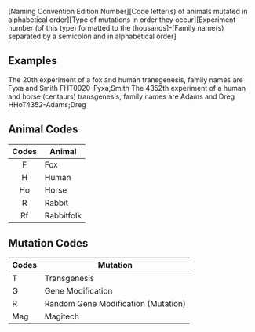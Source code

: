 \[Naming Convention Edition Number\]\[Code letter(s) of animals mutated in alphabetical order\]\[Type of mutations in order they occur\]\[Experiment number (of this type) formatted to the thousands\]-\[Family name(s) separated by a semicolon and in alphabetical order\]
## Examples
The 20th experiment of a fox and human transgenesis, family names are Fyxa and Smith
	FHT0020-Fyxa;Smith
The 4352th experiment of a human and horse (centaurs) transgenesis, family names are Adams and Dreg
	HHoT4352-Adams;Dreg
## Animal Codes

| Codes | Animal     |
| :---: | ---------- |
|   F   | Fox        |
|   H   | Human      |
|  Ho   | Horse      |
|   R   | Rabbit     |
|  Rf   | Rabbitfolk |
## Mutation Codes

| Codes | Mutation                            |
| ----- | ----------------------------------- |
| T     | Transgenesis                        |
| G     | Gene Modification                   |
| R     | Random Gene Modification (Mutation) |
| Mag   | Magitech                            |
